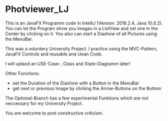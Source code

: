 # Photviewer_LJ

This is an JavaFX Programm code in IntelliJ (Version: 2018.2.4, Java 10.0.2).
You can let the Program show you images in a ListView and set one in the Center by clicking on it.
You also can start a Diashow of all Pictures using the MenuBar.

This was a voluntery University Project.
I practice using the MVC-Pattern, JavaFX Controls and reusable and clean Code.

I will uplaod an USE-Case-, Class and State-Diagramm later!

Other Functions:
- set the Duration of the Diashow with a Button in the MenuBar
- get next or previous Image by clicking the Arrow-Buttons on the Bottom

The Optional-Branch has a few experimental Funktions which are not neccessary for my University Project.

You are welcome to post constructive criticism.
